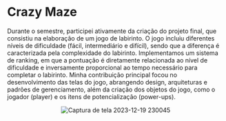 # Crazy Maze

Durante o semestre, participei ativamente da criação do projeto final, que consistiu na elaboração de um jogo de labirinto. O jogo incluiu diferentes níveis de dificuldade (fácil, intermediário e difícil), sendo que a diferença é caracterizada pela complexidade do labirinto. Implementamos um sistema de ranking, em que a pontuação é diretamente relacionada ao nível de dificuldade e inversamente proporcional ao tempo necessário para completar o labirinto. Minha contribuição principal focou no desenvolvimento das telas do jogo, abrangendo design, arquiteturas e padrões de gerenciamento, além da criação dos objetos do jogo, como o jogador (player) e os itens de potencialização (power-ups).
<div align="center">


![Captura de tela 2023-12-19 230045](https://github.com/victoriavllso/UFSC/assets/128431650/2bd5ecc8-b8e7-4934-bbca-aa7a7567d043)



